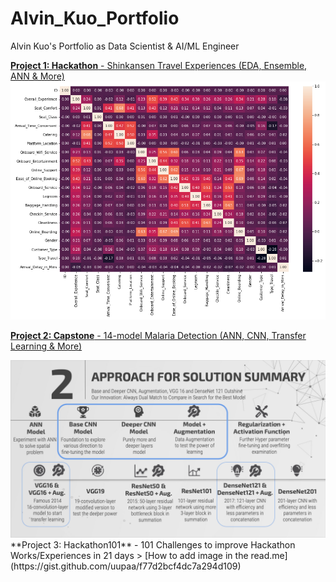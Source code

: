 # Alvin_Kuo_Portfolio
Alvin Kuo's Portfolio as Data Scientist &amp; AI/ML Engineer

[**Project 1: Hackathon** -  Shinkansen Travel Experiences (EDA, Ensemble, ANN & More)](https://github.com/beethofen/Hackathon_MIT_ADSP_Shinkansen/blob/main/Hackathon_BetaMindz_Final.ipynb)
<img src="https://github.com/beethofen/images/blob/2b9d01fa0c4609c3bdf2ae43bfd3a968439aea74/Screen%20Shot%202022-05-10%20at%2012.30.13%20AM.png" width="600">
>
[**Project 2: Capstone** - 14-model Malaria Detection (ANN, CNN, Transfer Learning & More)](https://github.com/beethofen/Capstone/blob/main/Alvin_Kuo_Capstone_Notebook_Deep_Learning_Final.ipynb)
>
<img src="https://github.com/beethofen/images/blob/5b540793d2a44ed772c24fc561ebec0f57ade948/Screen%20Shot%202022-05-10%20at%201.41.30%20AM.png" width="600">
**Project 3: Hackathon101** - 101 Challenges to improve Hackathon Works/Experiences in 21 days
>
[How to add image in the read.me](https://gist.github.com/uupaa/f77d2bcf4dc7a294d109)

